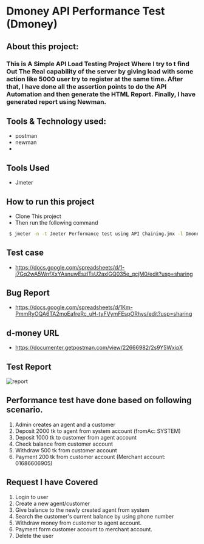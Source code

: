 # Dmoney API Performance Test (Dmoney)

## About this project:
### This is A Simple API Load Testing Project Where I try to t find Out The Real capability of the server by giving load with some action like 5000 user try to register at the same time. After that, I have done all the assertion points to do the API Automation and then generate the HTML Report. Finally, I have generated report using Newman.

## Tools & Technology used:
- postman
- newman
- 
## Tools Used
- Jmeter


## How to run this project

- Clone This project
- Then run the following command 

```bash
 $ jmeter -n -t Jmeter Performance test using API Chaining.jmx -l Dmoney-Load-Test.csv -e -o Reports
```



## Test case
- https://docs.google.com/spreadsheets/d/1-j7Gq2wA5WnfXxYAsnuwEszlTsU2axlGQ035e_qcjM0/edit?usp=sharing
## Bug Report
- https://docs.google.com/spreadsheets/d/1Km-PmmRyOQA6TA2moEafreRc_uH-tyFVymFEspORhys/edit?usp=sharing
## d-money URL
- https://documenter.getpostman.com/view/22666982/2s9Y5WxipX

## Test Report
![report](https://github.com/Rajaul-Islam/API-Automation/assets/86623372/91f498e0-0409-4ea8-a29b-51049db2e215)


## Performance test have done based on following scenario.

1. Admin creates an agent and a customer
2. Deposit 2000 tk to agent from system account (fromAc: SYSTEM)
3. Deposit 1000 tk to customer from agent account
4. Check balance from customer account
5. Withdraw 500 tk from customer account
6. Payment 200 tk from customer account (Merchant account: 01686606905)

## Request I have Covered

1. Login to user
2. Create a new agent/customer
3. Give balance to the newly created agent from system
4. Search the customer's current balance by using phone number
5. Withdraw money from customer to agent account.
6. Payment form customer account to merchant account.
7. Delete the user